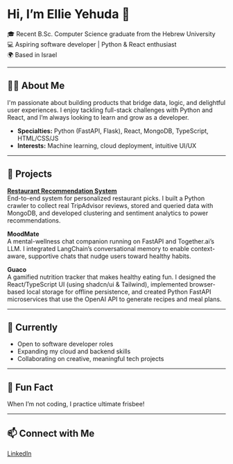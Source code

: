 # Hi, I’m Ellie Yehuda 👋

🎓 Recent B.Sc. Computer Science graduate from the Hebrew University  
💻 Aspiring software developer | Python & React enthusiast  
🌍 Based in Israel

---

## 👩‍💻 About Me

I'm passionate about building products that bridge data, logic, and delightful user experiences. I enjoy tackling full-stack challenges with Python and React, and I’m always looking to learn and grow as a developer.

- **Specialties:** Python (FastAPI, Flask), React, MongoDB, TypeScript, HTML/CSS/JS  
- **Interests:** Machine learning, cloud deployment, intuitive UI/UX

---

## 🚀 Projects

**[Restaurant Recommendation System](https://github.com/ellie-yehuda/rec-system)**  
End-to-end system for personalized restaurant picks. I built a Python crawler to collect real TripAdvisor reviews, stored and queried data with MongoDB, and developed clustering and sentiment analytics to power recommendations.

**MoodMate**  
A mental-wellness chat companion running on FastAPI and Together.ai’s LLM. I integrated LangChain’s conversational memory to enable context-aware, supportive chats that nudge users toward healthy habits. 

**Guaco**  
A gamified nutrition tracker that makes healthy eating fun. I designed the React/TypeScript UI (using shadcn/ui & Tailwind), implemented browser-based local storage for offline persistence, and created Python FastAPI microservices that use the OpenAI API to generate recipes and meal plans.

---

## 🌱 Currently

- Open to software developer roles
- Expanding my cloud and backend skills
- Collaborating on creative, meaningful tech projects

---

## 🥏 Fun Fact

When I’m not coding, I practice ultimate frisbee!

---

## 📫 Connect with Me

[LinkedIn](https://www.linkedin.com/in/ellie-yehuda)

<!--
**ellie-yehuda/ellie-yehuda** is a ✨ special ✨ repository because its `README.md` (this file) appears on your GitHub profile.
-->
